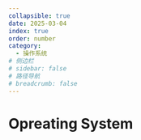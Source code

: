 ```yaml
---
collapsible: true
date: 2025-03-04
index: true
order: number
category: 
  - 操作系统
# 侧边栏
# sidebar: false
# 路径导航
# breadcrumb: false
---
```


# Opreating System
